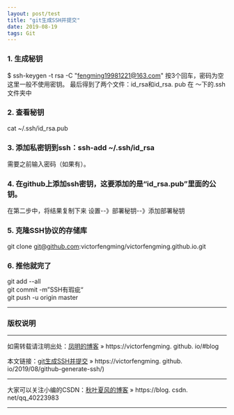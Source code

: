```yaml
---
layout: post/test
title: "git生成SSH并提交"
date: 2019-08-19 
tags: Git  
---
```


### 1. 生成秘钥 
$ ssh-keygen -t rsa -C "fengming19981221@163.com" 
按3个回车，密码为空这里一般不使用密钥。 
最后得到了两个文件：id_rsa和id_rsa. pub 在 ～下的.ssh文件夹中 
 
### 2. 查看秘钥
cat ~/.ssh/id_rsa.pub   

### 3. 添加私密钥到ssh：ssh-add ~/.ssh/id_rsa   
需要之前输入密码（如果有）。
 
### 4. 在github上添加ssh密钥，这要添加的是“id_rsa.pub”里面的公钥。   
在第二步中，将结果复制下来
设置--》部署秘钥--》添加部署秘钥

### 5. 克隆SSH协议的存储库   
git clone git@github.com:victorfengming/victorfengming.github.io.git

### 6. 推他就完了   
git add --all   
git commit -m”SSH有瑕疵“  
git push -u origin master  


***
### 版权说明

***
如需转载请注明出处：[凤明的博客](https://victorfengming.github.io/#blog) » https://victorfengming. github. io/#blog

本文链接：[git生成SSH并提交](https://victorfengming.github.io/2019/08/github-generate-ssh/) » https://victorfengming. github. io/2019/08/github-generate-ssh/)

***
大家可以关注小编的CSDN：[秋叶夏风的博客](https://blog.csdn.net/qq_40223983) » https://blog. csdn. net/qq_40223983

***